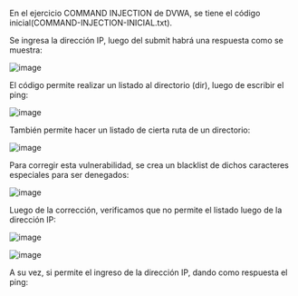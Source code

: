 En el ejercicio COMMAND INJECTION de DVWA, se tiene el código inicial(COMMAND-INJECTION-INICIAL.txt).


Se ingresa la dirección IP, luego del submit habrá una respuesta como se muestra: 


![image](https://user-images.githubusercontent.com/46895869/51512162-a16b1d00-1dd2-11e9-8eeb-725d8dcc9ee6.png)


El código permite realizar un listado al directorio (dir), luego de escribir el ping:


![image](https://user-images.githubusercontent.com/46895869/51512188-c8295380-1dd2-11e9-8ecc-4fc04e387094.png)


También permite hacer un listado de cierta ruta de un directorio:


![image](https://user-images.githubusercontent.com/46895869/51512223-f5760180-1dd2-11e9-9932-4b7c179a8dce.png)


Para corregir esta vulnerabilidad, se crea un blacklist de dichos caracteres especiales para ser denegados:


![image](https://user-images.githubusercontent.com/46895869/51512253-1c343800-1dd3-11e9-9b92-79370e5d6978.png)


Luego de la corrección, verificamos que no permite el listado luego de la dirección IP:


![image](https://user-images.githubusercontent.com/46895869/51512278-3ff77e00-1dd3-11e9-9b28-84e605d35dff.png)


![image](https://user-images.githubusercontent.com/46895869/51512307-5b628900-1dd3-11e9-873d-bb3c65c09cb6.png)


A su vez, si permite el ingreso de la dirección IP, dando como respuesta el ping:






